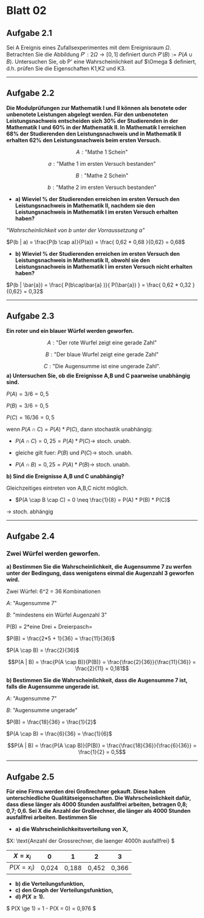 # Blatt 02
## Aufgabe 2.1
Sei A Ereignis eines Zufallsexperimentes mit dem Ereignisraum $\Omega$.
Betrachten Sie die Abbildung $P' : 2\Omega \rightarrow [0,1]$ deﬁniert durch $P'(B) := P(A\cup B)$.
Untersuchen Sie, ob P' eine Wahrscheinlichkeit auf $\Omega $ deﬁniert, d.h.
prüfen Sie die Eigenschaften K1,K2 und K3.

---

## Aufgabe 2.2
**Die Modulprüfungen zur Mathematik I und II können als benotete oder unbenotete Leistungen abgelegt werden. Für den unbenoteten Leistungsnachweis entscheiden sich 30% der Studierenden in der Mathematik I und 60% in der Mathematik II. In Mathematik I erreichen 68% der Studierenden den Leistungsnachweis und in Mathematik II erhalten 62% den Leistungsnachweis beim ersten Versuch.**

$$A: \text{"Mathe 1 Schein"}$$

$$a: \text{"Mathe 1 im ersten Versuch bestanden"}$$

$$B: \text{"Mathe 2 Schein"}$$

$$b: \text{"Mathe 2 im ersten Versuch bestanden"}$$

 * **a) Wieviel % der Studierenden erreichen im ersten Versuch den Leistungsnachweis in Mathematik II, nachdem sie den Leistungsnachweis in Mathematik I im ersten Versuch erhalten haben?**

*"Wahrscheinlichkeit von b unter der Vorraussetzung a"*

 $P(b | a)
 = \frac{P(b \cap a)}{P(a)}
 = \frac{ 0,62 * 0,68 }{0,62}
 = 0,68$

 * **b) Wieviel % der Studierenden erreichen im ersten Versuch den Leistungsnachweis in Mathematik II, obwohl sie den Leistungsnachweis in Mathematik I im ersten Versuch nicht erhalten haben?**

$P(b | \bar{a})
= \frac{ P(b\cap\bar{a} )}{ P(\bar{a}) }
= \frac{ 0,62 * 0,32 }{0,62}
= 0,32$

---

## Aufgabe 2.3
**Ein roter und ein blauer Würfel werden geworfen.**

$$A: \text{"Der rote Wurfel zeigt eine gerade Zahl"}$$

$$B: \text{"Der blaue Wurfel zeigt eine gerade Zahl"}$$

$$C: \text{"Die Augensumme ist eine ungerade Zahl"}.$$
**a) Untersuchen Sie, ob die Ereignisse A,B und C paarweise unabhängig sind.**

$P(A) = 3/6 = 0,5$

$P(B) = 3/6 = 0,5$

$P(C) = 16/36 = 0,5$

wenn $P(A \cap C) = P(A) * P(C)$, dann stochastik unabhängig:

* $P(A \cap C) = 0,25 = P(A) * P(C) \rightarrow$ stoch. unabh.

* $\text{gleiche gilt fuer: }  P(B) \text{ und } P(C) \rightarrow$ stoch. unabh.

* $P(A \cap B) = 0,25 = P(A) * P(B) \rightarrow$ stoch. unabh.


**b) Sind die Ereignisse A,B und C unabhängig?**

Gleichzeitiges eintreten von A,B,C nicht möglich.

* $P(A \cap B \cap C) = 0 \neq \frac{1}{8} = P(A) * P(B) * P(C)$

 $\rightarrow$ stoch. abhängig

---
## Aufgabe 2.4
### Zwei Würfel werden geworfen.
**a) Bestimmen Sie die Wahrscheinlichkeit, die Augensumme 7 zu werfen unter
der Bedingung, dass wenigstens einmal die Augenzahl 3 geworfen wird.**

Zwei Würfel: 6^2 = 36 Kombinationen

$A:$ "Augensumme 7"

$B:$ "mindestens ein Würfel Augenzahl 3"

P(B) = 2*eine Drei + Dreierpasch=

$P(B) = \frac{2*5 + 1}{36} = \frac{11}{36}$

$P(A \cap B) = \frac{2}{36}$

$$P(A | B) = \frac{P(A \cap B)}{P(B)} = \frac{\frac{2}{36}}{\frac{11}{36}} = \frac{2}{11} = 0,181$$

**b) Bestimmen Sie die Wahrscheinlichkeit, dass die Augensumme 7 ist,
falls die Augensumme ungerade ist.**

$A:$ "Augensumme 7"

$B:$ "Augensumme ungerade"

$P(B) = \frac{18}{36} = \frac{1}{2}$

$P(A \cap B) = \frac{6}{36} = \frac{1}{6}$

$$P(A | B) = \frac{P(A \cap B)}{P(B)} = \frac{\frac{18}{36}}{\frac{6}{36}} = \frac{1}{2} = 0,5$$

---
## Aufgabe 2.5
**Für eine Firma werden drei Großrechner gekauft.
Diese haben unterschiedliche Qualitätseigenschaften.
Die Wahrscheinlichkeit dafür, dass diese länger als 4000 Stunden ausfallfrei
arbeiten, betragen 0,8; 0,7; 0,6. Sei X die Anzahl der Großrechner,
die länger als 4000 Stunden ausfallfrei arbeiten. Bestimmen Sie**

* **a) die Wahrscheinlichkeitsverteilung von X,**

$X: \text{Anzahl der Grossrechner, die laenger 4000h ausfallfrei} $

| $X = x_i$    |   $0$ |  $1$  |  $2$  |  $3$  |
| ------------ | :---: | :---: | :---: | :---: |
| $P(X = x_i)$ | 0,024 | 0,188 | 0,452 | 0,366 |


* **b) die Verteilungsfunktion,**
* **c) den Graph der Verteilungsfunktion,**
* **d) $P(X \ge 1)$.**

$ P(X \ge 1) = 1 - P(X = 0) = 0,976 $
